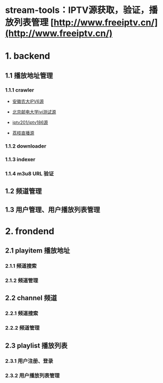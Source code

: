 # stream-tools：IPTV源获取，验证，播放列表管理 [http://www.freeiptv.cn/](http://www.freeiptv.cn/)

# 1. backend 

## 1.1 播放地址管理

### 1.1.1 crawler
+ [安徽农大IPV6源](http://itv.ahau.edu.cn)

+ [北京邮电大学ivi测试源](http://ivi.bupt.edu.cn)

+ [iptv201/iptv186源](http://iptv201.com)

+ [荔枝直播源](http://www.lizhizu.com)

### 1.1.2 downloader

### 1.1.3 indexer

### 1.1.4 m3u8 URL 验证

## 1.2 频道管理

## 1.3 用户管理、用户播放列表管理

# 2. frondend

## 2.1 playitem 播放地址
### 2.1.1 频道搜索
### 2.1.2 频道管理
## 2.2 channel 频道

### 2.2.1 频道搜索
### 2.2.2 频道管理

## 2.3 playlist 播放列表
   
### 2.3.1 用户注册、登录

### 2.3.2 用户播放列表管理




